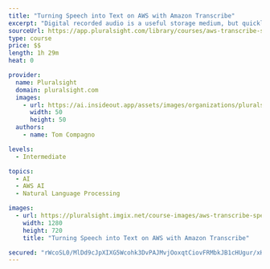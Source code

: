 ```yaml
---
title: "Turning Speech into Text on AWS with Amazon Transcribe"
excerpt: "Digital recorded audio is a useful storage medium, but quickly becomes useless when it needs to be consumed quickly. In this course, Turning Speech into Text on AWS with Amazon Transcribe, you’ll gain the ability to leverage and scale the AWS Transcribe service to convert your recorded speech into flat text data. First, you’ll explore manual runs of transcription jobs. Next, you’ll discover how to scale up the process for higher impact transcriptions across your organization. Finally, you’ll learn how to combine transcription with AWS Translate to add even more flexibility for your global needs. When you’re finished with this course, you’ll have the skills and knowledge to alleviate the need to have people manually listen to and transcribe or translate recorded speech."
sourceUrl: https://app.pluralsight.com/library/courses/aws-transcribe-speech-text
type: course
price: $$
length: 1h 29m
heat: 0

provider:
  name: Pluralsight
  domain: pluralsight.com
  images:
    - url: https://ai.insideout.app/assets/images/organizations/pluralsight.com-50x50.jpg
      width: 50
      height: 50
  authors:
    - name: Tom Compagno

levels:
  - Intermediate

topics:
  - AI
  - AWS AI
  - Natural Language Processing

images:
  - url: https://pluralsight.imgix.net/course-images/aws-transcribe-speech-text-v1.png
    width: 1280
    height: 720
    title: "Turning Speech into Text on AWS with Amazon Transcribe"

secured: "rWcoSL0/MlDd9cJpXIXG5Wcohk3DvPAJMvjOoxqtCiovFRMbkJB1cHUgur/xHcE6Ui4qrCT9L33S0zcD7NeOz5WLw/F9W1qTldZxjigzf7teXE5KfB1C3X4NlYs7TT5O0bsLNHXm7YmisN9RXExpK4mlFC3t/B4H4pbKjPbNb+8KTFLKrFQnOFKS+mlmB71sJzHxr2RAnnS13+KAqUo038qAns+jlQ6NB0WiLZAsHEZ+Wb+bUrSPnqqVGrD4Ypi7xD0SxVyFdm9MJG21WUPNOA==;NKxHVXGXs4fyzHaqKVx3bA=="
---
```


